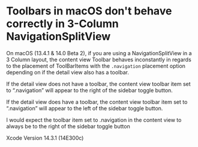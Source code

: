 # Toolbars in macOS don't behave correctly in 3-Column NavigationSplitView

On macOS (13.4.1 & 14.0 Beta 2), if you are using a NavigationSplitView in a 3 Column layout, the content view Toolbar behaves inconstantly in regards to the placement of ToolBarItems with the `.navigation` placement option depending on if the detail view also has a toolbar.

If the detail view does not have a toolbar, the content view toolbar item set to “.navigation” will appear to the right of the sidebar toggle button. 

If the detail view does have a toolbar, the content view toolbar item set to “.navigation” will appear to the left of the sidebar toggle button. 

I would expect the toolbar item set to .navigation in the content view to always be to the right of the sidebar toggle button

Xcode Version 14.3.1 (14E300c)